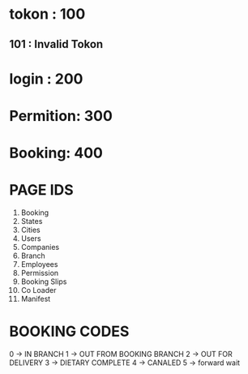# tokon : 100
## 101 : Invalid Tokon
# login : 200
# Permition: 300
# Booking: 400


# PAGE IDS
1. Booking
2. States
3. Cities
4. Users
5. Companies
6. Branch
7. Employees    
8. Permission
9. Booking Slips
10. Co Loader
11. Manifest


# BOOKING CODES
0 -> IN BRANCH
1 -> OUT FROM BOOKING BRANCH
2 -> OUT FOR DELIVERY
3 -> DIETARY COMPLETE
4 -> CANALED
5 -> forward wait